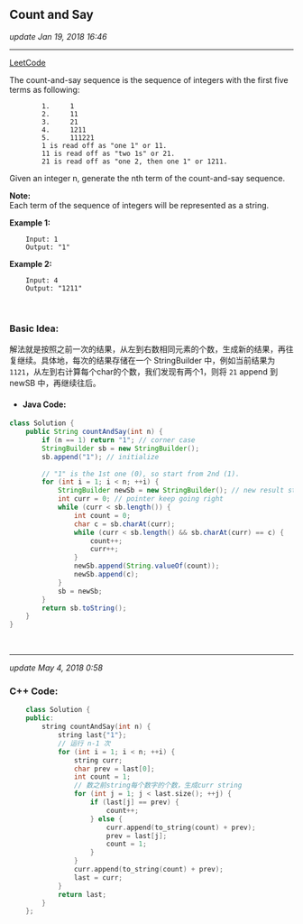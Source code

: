## Count and Say
_update Jan 19, 2018  16:46_

---
[LeetCode](https://leetcode.com/problems/count-and-say/description/)

The count-and-say sequence is the sequence of integers with the first five terms as following:
```
        1.     1
        2.     11
        3.     21
        4.     1211
        5.     111221
        1 is read off as "one 1" or 11.
        11 is read off as "two 1s" or 21.
        21 is read off as "one 2, then one 1" or 1211.
```
Given an integer n, generate the nth term of the count-and-say sequence.

**Note:**  
Each term of the sequence of integers will be represented as a string.

**Example 1:**

        Input: 1
        Output: "1"

**Example 2:**

        Input: 4
        Output: "1211"
        
<br>

### Basic Idea:
解法就是按照之前一次的结果，从左到右数相同元素的个数，生成新的结果，再往复继续。具体地，每次的结果存储在一个 StringBuilder 中，例如当前结果为 `1121`，从左到右计算每个char的个数，我们发现有两个1，则将 `21` append 到 newSB 中，再继续往后。
* #### Java Code:
```java
class Solution {
    public String countAndSay(int n) {
        if (n == 1) return "1"; // corner case
        StringBuilder sb = new StringBuilder();
        sb.append("1"); // initialize
        
        // "1" is the 1st one (0), so start from 2nd (1).
        for (int i = 1; i < n; ++i) {
            StringBuilder newSb = new StringBuilder(); // new result stored here
            int curr = 0; // pointer keep going right
            while (curr < sb.length()) {
                int count = 0;
                char c = sb.charAt(curr);
                while (curr < sb.length() && sb.charAt(curr) == c) {
                    count++;
                    curr++;
                }
                newSb.append(String.valueOf(count));
                newSb.append(c);
            }
            sb = newSb;
        }
        return sb.toString();
    }
}
```

<br>

---
_update May 4, 2018  0:58_

### C++ Code:
```cpp
    class Solution {
    public:
        string countAndSay(int n) {
            string last{"1"};
            // 运行 n-1 次
            for (int i = 1; i < n; ++i) {
                string curr;
                char prev = last[0];
                int count = 1;
                // 数之前string每个数字的个数，生成curr string
                for (int j = 1; j < last.size(); ++j) {
                    if (last[j] == prev) {
                        count++;
                    } else {
                        curr.append(to_string(count) + prev);
                        prev = last[j];
                        count = 1;
                    }
                }
                curr.append(to_string(count) + prev);
                last = curr;
            }
            return last;
        }
    };
```











